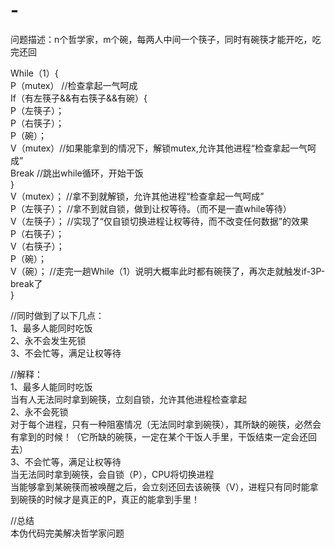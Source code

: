 # -
问题描述：n个哲学家，m个碗，每两人中间一个筷子，同时有碗筷才能开吃，吃完还回  
  
While（1）{  
P（mutex） //检查拿起一气呵成  
If（有左筷子&&有右筷子&&有碗）{  
P（左筷子）；  
P（右筷子）；  
P（碗）；  
V（mutex）//如果能拿到的情况下，解锁mutex,允许其他进程“检查拿起一气呵成”  
Break  //跳出while循环，开始干饭  
}  
V（mutex）； //拿不到就解锁，允许其他进程“检查拿起一气呵成”  
P（左筷子）； //拿不到就自锁，做到让权等待。（而不是一直while等待）  
V（左筷子）； //实现了“仅自锁切换进程让权等待，而不改变任何数据”的效果  
P（右筷子）；  
V（右筷子）；  
P（碗）；  
V（碗）； //走完一趟While（1）说明大概率此时都有碗筷了，再次走就触发if-3P-break了  
}  

//同时做到了以下几点：  
1、最多人能同时吃饭  
2、永不会发生死锁  
3、不会忙等，满足让权等待  
  
//解释：  
1、最多人能同时吃饭  
当有人无法同时拿到碗筷，立刻自锁，允许其他进程检查拿起  
2、永不会死锁  
对于每个进程，只有一种阻塞情况（无法同时拿到碗筷），其所缺的碗筷，必然会有拿到的时候！（它所缺的碗筷，一定在某个干饭人手里，干饭结束一定会还回去）  
3、不会忙等，满足让权等待  
当无法同时拿到碗筷，会自锁（P），CPU将切换进程  
当能够拿到某碗筷而被唤醒之后，会立刻还回去该碗筷（V），进程只有同时能拿到碗筷的时候才是真正的P，真正的能拿到手里！  

//总结  
本伪代码完美解决哲学家问题
